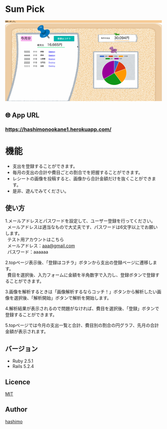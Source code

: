 # Sum Pick
![DEMO](https://github.com/hashimo1013/okane/blob/media/app/assets/gif/demo.gif)

## 🌐 App URL
### **https://hashimonookane1.herokuapp.com/**
  
# 機能

+ 支出を登録することができます。  
+ 毎月の支出の合計や費目ごとの割合でを把握することができます。  
+ レシートの画像を投稿すると、画像から合計金額だけを抜くことができます。  
+ 是非、遊んでみてください。  

## 使い方
1.メールアドレスとパスワードを設定して、ユーザー登録を行ってください。  
&ensp;メールアドレスは適当なもので大丈夫です、パスワードは6文字以上でお願いします。  
&ensp;テスト用アカウントはこちら  
&ensp;メールアドレス：aaa@gmail.com  
&ensp;パスワード：aaaaaa  
  
2.topページ表示後、「登録はコチラ」ボタンから支出の登録ページに遷移します。  
&ensp;費目を選択後、入力フォームに金額を半角数字で入力し、登録ボタンで登録することができます。  

3.画像を解析するときは「画像解析するならコッチ！」ボタンから解析したい画像を選択後、「解析開始」ボタンで解析を開始します。  
  
4.解析結果が表示されるので問題がなければ、費目を選択後、「登録」ボタンで登録することができます。  
  
5.topページでは今月の支出一覧と合計、費目別の割合の円グラフ、先月の合計金額が表示されます。  

## バージョン

+ Ruby 2.5.1
+ Rails 5.2.4

## Licence

[MIT](https://github.com/hashimo1013/okane/blob/master/LICENSE)

## Author

[hashimo](https://github.com/hashimo1013)







<!-- This README would normally document whatever steps are necessary to get the
application up and running.

Things you may want to cover:

* Ruby version

* System dependencies

* Configuration

* Database creation

* Database initialization

* How to run the test suite

* Services (job queues, cache servers, search engines, etc.)

* Deployment instructions

* ... -->
